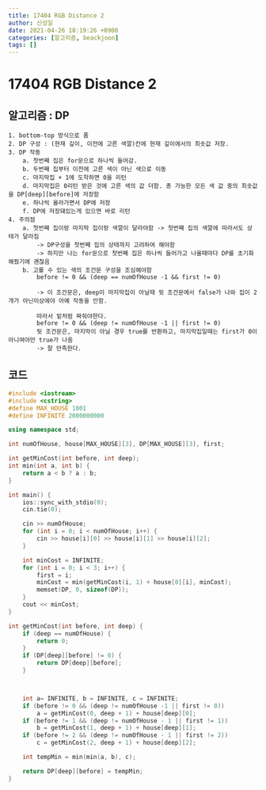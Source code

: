 ```yaml
---
title: 17404 RGB Distance 2
author: 신성일
date: 2021-04-26 18:19:26 +0900
categories: [알고리즘, beackjoon]
tags: []
---
```


# 17404 RGB Distance 2

## 알고리즘 : DP

    1. bottom-top 방식으로 품
    2. DP 구성 : (현재 깊이, 이전에 고른 색깔)칸에 현재 깊이에서의 최솟값 저장.
    3. DP 작동
    	a. 첫번째 집은 for문으로 하나씩 들어감.
    	b. 두번째 집부터 이전에 고른 색이 아닌 색으로 이동
    	c. 마지막집 + 1에 도착하면 0을 리턴
    	d. 마지막집은 0리턴 받은 것에 고른 색의 값 더함. 총 가능한 모든 색 값 중의 최솟값을 DP[deep][before]에 저장함
    	e. 하나씩 올라가면서 DP에 저장
    	f. DP에 저장돼있는게 있으면 바로 리턴
    4. 주의점
    	a. 첫번째 집이랑 마지막 집이랑 색깔이 달라야함 -> 첫번째 집의 색깔에 따라서도 상태가 달라짐
    		-> DP구성을 첫번째 집의 상태까지 고려하여 해야함
    		-> 하지만 나는 for문으로 첫번째 집은 하나씩 들어가고 나올때마다 DP를 초기화 해줬기에 괜찮음
    	b. 고를 수 있는 색의 조건문 구성을 조심해야함
    		before != 0 && (deep == numOfHouse -1 && first != 0)

    		-> 이 조건문은, deep이 마지막집이 아닐때 뒷 조건문에서 false가 나와 집이 2개가 아닌이상에야 아예 작동을 안함.

    		따라서 밑처럼 짜줘야한다.
    		before != 0 && (deep != numOfHouse -1 || first != 0)
    		뒷 조건문은, 마지막이 아닐 경우 true를 반환하고, 마지막집일때는 first가 0이 아니여야만 true가 나옴
    		-> 잘 만족한다.

## 코드

```cpp
#include <iostream>
#include <cstring>
#define MAX_HOUSE 1001
#define INFINITE 2000000000

using namespace std;

int numOfHouse, house[MAX_HOUSE][3], DP[MAX_HOUSE][3], first;

int getMinCost(int before, int deep);
int min(int a, int b) {
	return a < b ? a : b;
}

int main() {
	ios::sync_with_stdio(0);
	cin.tie(0);

	cin >> numOfHouse;
	for (int i = 0; i < numOfHouse; i++) {
		cin >> house[i][0] >> house[i][1] >> house[i][2];
	}

	int minCost = INFINITE;
	for (int i = 0; i < 3; i++) {
		first = i;
		minCost = min(getMinCost(i, 1) + house[0][i], minCost);
		memset(DP, 0, sizeof(DP));
	}
	cout << minCost;
}

int getMinCost(int before, int deep) {
	if (deep == numOfHouse) {
		return 0;
	}
	if (DP[deep][before] != 0) {
		return DP[deep][before];
	}



	int a= INFINITE, b = INFINITE, c = INFINITE;
	if (before != 0 && (deep != numOfHouse -1 || first != 0))
		a = getMinCost(0, deep + 1) + house[deep][0];
	if (before != 1 && (deep != numOfHouse - 1 || first != 1))
		b = getMinCost(1, deep + 1) + house[deep][1];
	if (before != 2 && (deep != numOfHouse - 1 || first != 2))
		c = getMinCost(2, deep + 1) + house[deep][2];

	int tempMin = min(min(a, b), c);

	return DP[deep][before] = tempMin;
}
```
